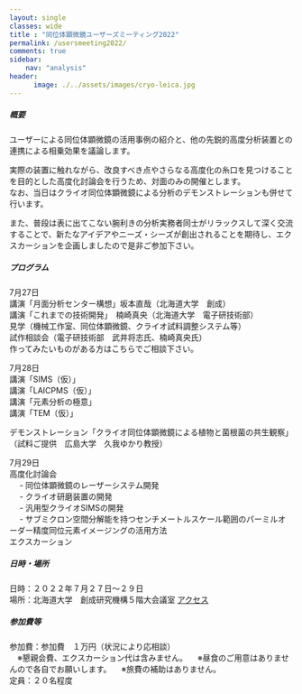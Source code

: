 ```yaml
---
layout: single
classes: wide
title : "同位体顕微鏡ユーザーズミーティング2022"
permalink: /usersmeeting2022/
comments: true
sidebar: 
    nav: "analysis"
header:
      image: ./../assets/images/cryo-leica.jpg
---
```

##### 概要 
ユーザーによる同位体顕微鏡の活用事例の紹介と、他の先鋭的高度分析装置との連携による相乗効果を議論します。    

実際の装置に触れながら、改良すべき点やさらなる高度化の糸口を見つけることを目的とした高度化討論会を行うため、対面のみの開催とします。    
なお、当日はクライオ同位体顕微鏡による分析のデモンストレーションも併せて行います。    


また、普段は表に出てこない腕利きの分析実務者同士がリラックスして深く交流することで、新たなアイデアやニーズ・シーズが創出されることを期待し、エクスカーションを企画しましたので是非ご参加下さい。    


##### プログラム  

7月27日    
講演「月面分析センター構想」坂本直哉（北海道大学　創成）    
講演「これまでの技術開発」　楠崎真央（北海道大学　電子研技術部）    
見学（機械工作室、同位体顕微鏡、クライオ試料調整システム等）    
試作相談会（電子研技術部　武井将志氏、楠崎真央氏）    
作ってみたいものがある方はこちらでご相談下さい。    

7月28日    
講演「SIMS（仮）」    
講演「LAICPMS（仮）」    
講演「元素分析の極意」    
講演「TEM（仮）」    


デモンストレーション「クライオ同位体顕微鏡による植物と菌根菌の共生観察」（試料ご提供　広島大学　久我ゆかり教授）    

7月29日    
高度化討論会    
　    - 同位体顕微鏡のレーザーシステム開発    
　    - クライオ研磨装置の開発    
　    - 汎用型クライオSIMSの開発    
　    - サブミクロン空間分解能を持つセンチメートルスケール範囲のパーミルオーダー精度同位元素イメージングの活用方法    
エクスカーション    

##### 日時・場所  
日時：２０２２年７月２７日～２９日  
場所：北海道大学　創成研究機構５階大会議室  [アクセス](https://www.cris.hokudai.ac.jp/contact-us)   

##### 参加費等
参加費：参加費　１万円（状況により応相談）   
　※懇親会費、エクスカーション代は含みません。
　※昼食のご用意はありませんので各自でお願いします。
　※旅費の補助はありません。   
定員：２０名程度   
